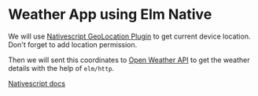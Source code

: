 # Weather App using Elm Native

We will use [Nativescript GeoLocation Plugin](https://docs.nativescript.org/plugins/geolocation.html) to get current device location. Don't forget to add location permission.

Then we will sent this coordinates to [Open Weather API](https://home.openweathermap.org/) to get the weather details with the help of `elm/http`.

[Nativescript docs](https://docs.nativescript.org/app-resources.html)
